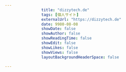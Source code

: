 ---
                title: "dizzytech.de"
                tags: [個人サイト]
                externalUrl: "https://dizzytech.de"
                date: 9980-08-08
                showDate: false
                showAuthor: false
                showReadingTime: false
                showEdit: false
                showLikes: false
                showViews: false
                layoutBackgroundHeaderSpace: false
                ---

